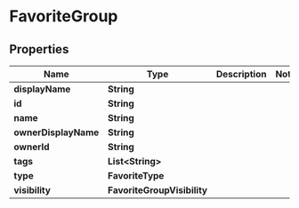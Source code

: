 

# FavoriteGroup


## Properties

Name | Type | Description | Notes
------------ | ------------- | ------------- | -------------
**displayName** | **String** |  | 
**id** | **String** |  | 
**name** | **String** |  | 
**ownerDisplayName** | **String** |  | 
**ownerId** | **String** |  | 
**tags** | **List&lt;String&gt;** |  | 
**type** | **FavoriteType** |  | 
**visibility** | **FavoriteGroupVisibility** |  | 



